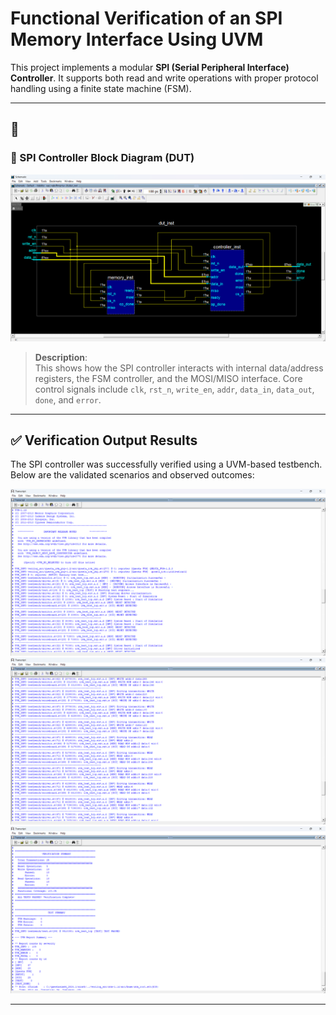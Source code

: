 # Functional Verification of an SPI Memory Interface Using UVM
This project implements a modular **SPI (Serial Peripheral Interface) Controller**. It supports both read and write operations with proper protocol handling using a finite state machine (FSM).

---

## 📸 

### 🧩 SPI Controller Block Diagram (DUT)

![SPI Controller Block Diagram](images/Schematic.png)

> **Description**:  
> This shows how the SPI controller interacts with internal data/address registers, the FSM controller, and the MOSI/MISO interface. Core control signals include `clk`, `rst_n`, `write_en`, `addr`, `data_in`, `data_out`, `done`, and `error`.

---
## ✅ Verification Output Results

The SPI controller was successfully verified using a UVM-based testbench. Below are the validated scenarios and observed outcomes:

![](images/1.png)
![](images/2.png)
![](images/3.png)


---
